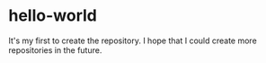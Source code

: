 # hello-world
It's my first to create the repository. I hope that I could create more repositories in the future.
